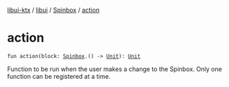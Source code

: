 [libui-ktx](../../index.md) / [libui](../index.md) / [Spinbox](index.md) / [action](./action.md)

# action

`fun action(block: `[`Spinbox`](index.md)`.() -> `[`Unit`](https://kotlinlang.org/api/latest/jvm/stdlib/kotlin/-unit/index.html)`): `[`Unit`](https://kotlinlang.org/api/latest/jvm/stdlib/kotlin/-unit/index.html)

Function to be run when the user makes a change to the Spinbox.
Only one function can be registered at a time.

